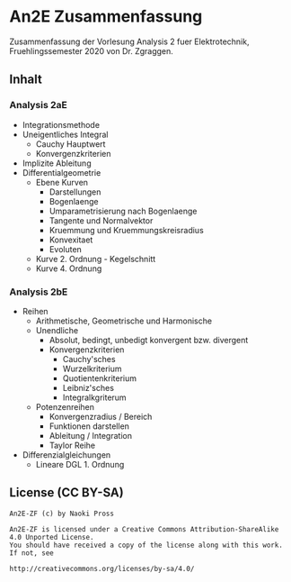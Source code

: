 An2E Zusammenfassung
====================

Zusammenfassung der Vorlesung Analysis 2 fuer Elektrotechnik, Fruehlingssemester 2020 von Dr. Zgraggen.

Inhalt
------

### Analysis 2aE
- Integrationsmethode
- Uneigentliches Integral
  - Cauchy Hauptwert
  - Konvergenzkriterien
- Implizite Ableitung
- Differentialgeometrie
  - Ebene Kurven
    - Darstellungen
    - Bogenlaenge
    - Umparametrisierung nach Bogenlaenge
    - Tangente und Normalvektor
    - Kruemmung und Kruemmungskreisradius
    - Konvexitaet
    - Evoluten
  - Kurve 2. Ordnung - Kegelschnitt
  - Kurve 4. Ordnung
  
### Analysis 2bE
- Reihen
  - Arithmetische, Geometrische und Harmonische
  - Unendliche
    - Absolut, bedingt, unbedigt konvergent bzw. divergent
    - Konvergenzkriterien
      - Cauchy'sches
      - Wurzelkriterium
      - Quotientenkriterium
      - Leibniz'sches
      - Integralkgriterum
  - Potenzenreihen
    - Konvergenzradius / Bereich
    - Funktionen darstellen
    - Ableitung / Integration
    - Taylor Reihe  
- Differenzialgleichungen
  - Lineare DGL 1. Ordnung
    

License (CC BY-SA)
---------------
```
An2E-ZF (c) by Naoki Pross

An2E-ZF is licensed under a Creative Commons Attribution-ShareAlike 4.0 Unported License.
You should have received a copy of the license along with this work. If not, see

http://creativecommons.org/licenses/by-sa/4.0/
```
